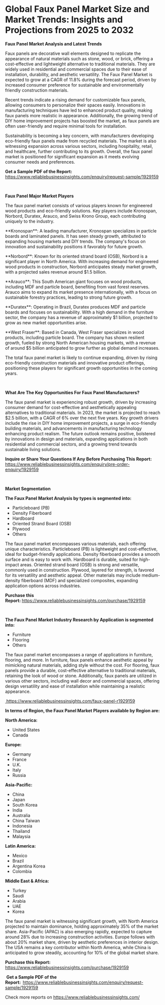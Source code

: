 <p><h1>Global Faux Panel Market Size and Market Trends: Insights and Projections from 2025 to 2032</h1></p><p><strong>Faux Panel Market Analysis and Latest Trends</strong></p>
<p><p>Faux panels are decorative wall elements designed to replicate the appearance of natural materials such as stone, wood, or brick, offering a cost-effective and lightweight alternative to traditional materials. They are widely used in residential and commercial spaces due to their ease of installation, durability, and aesthetic versatility. The Faux Panel Market is expected to grow at a CAGR of 11.8% during the forecast period, driven by increased consumer preference for sustainable and environmentally friendly construction materials.</p><p>Recent trends indicate a rising demand for customizable faux panels, allowing consumers to personalize their spaces easily. Innovations in manufacturing techniques have led to enhanced product quality, making faux panels more realistic in appearance. Additionally, the growing trend of DIY home improvement projects has boosted the market, as faux panels are often user-friendly and require minimal tools for installation.</p><p>Sustainability is becoming a key concern, with manufacturers developing eco-friendly faux panels made from recycled materials. The market is also witnessing expansion across various sectors, including hospitality, retail, and healthcare, further contributing to its growth. Overall, the faux panel market is positioned for significant expansion as it meets evolving consumer needs and preferences.</p></p>
<p><strong>Get a Sample PDF of the Report:&nbsp;</strong> <a href="https://www.reliablebusinessinsights.com/enquiry/request-sample/1929159?utm_campaign=101&utm_medium=2&utm_source=Github&utm_content=ia&utm_term=16012025&utm_id=faux-panel">https://www.reliablebusinessinsights.com/enquiry/request-sample/1929159</a></p>
<p>&nbsp;</p>
<p><strong>Faux Panel Major Market Players</strong></p>
<p><p>The faux panel market consists of various players known for engineered wood products and eco-friendly solutions. Key players include Kronospan, Norbord, Duratex, Arauco, and Swiss Krono Group, each contributing uniquely to the industry.</p><p>**Kronospan**: A leading manufacturer, Kronospan specializes in particle boards and laminated panels. It has seen steady growth, attributed to expanding housing markets and DIY trends. The company's focus on innovation and sustainability positions it favorably for future growth.</p><p>**Norbord**: Known for its oriented strand board (OSB), Norbord is a significant player in North America. With increasing demand for engineered wood products in construction, Norbord anticipates steady market growth, with a projected sales revenue around $1.5 billion.</p><p>**Arauco**: This South American giant focuses on wood products, including MDF and particle board, benefiting from vast forest reserves. Arauco aims to expand its market presence internationally, with a focus on sustainable forestry practices, leading to strong future growth.</p><p>**Duratex**: Operating in Brazil, Duratex produces MDF and particle boards and focuses on sustainability. With a high demand in the furniture sector, the company has a revenue of approximately $1 billion, projected to grow as new market opportunities arise.</p><p>**West Fraser**: Based in Canada, West Fraser specializes in wood products, including particle board. The company has shown resilient growth, fueled by strong North American housing markets, with a revenue of around $5 billion anticipated to grow further as global demand increases.</p><p>The total faux panel market is likely to continue expanding, driven by rising eco-friendly construction materials and innovative product offerings, positioning these players for significant growth opportunities in the coming years.</p></p>
<p>&nbsp;</p>
<p><strong>What Are The Key Opportunities For Faux Panel Manufacturers?</strong></p>
<p><p>The faux panel market is experiencing robust growth, driven by increasing consumer demand for cost-effective and aesthetically appealing alternatives to traditional materials. In 2023, the market is projected to reach $2.5 billion, with a CAGR of 6% over the next five years. Key growth drivers include the rise in DIY home improvement projects, a surge in eco-friendly building materials, and advancements in manufacturing technology enhancing product realism. The future outlook remains positive, bolstered by innovations in design and materials, expanding applications in both residential and commercial sectors, and a growing trend towards sustainable living solutions.</p></p>
<p><strong>Inquire or Share Your Questions If Any Before Purchasing This Report:</strong> <a href="https://www.reliablebusinessinsights.com/enquiry/pre-order-enquiry/1929159?utm_campaign=101&utm_medium=2&utm_source=Github&utm_content=ia&utm_term=16012025&utm_id=faux-panel">https://www.reliablebusinessinsights.com/enquiry/pre-order-enquiry/1929159</a></p>
<p>&nbsp;</p>
<p><strong>Market Segmentation</strong></p>
<p><strong>The Faux Panel Market Analysis by types is segmented into:</strong></p>
<p><ul><li>Particleboard (PB)</li><li>Density Fiberboard</li><li>Hardboard</li><li>Oriented Strand Board (OSB)</li><li>Plywood</li><li>Others</li></ul></p>
<p><p>The faux panel market encompasses various materials, each offering unique characteristics. Particleboard (PB) is lightweight and cost-effective, ideal for budget-friendly applications. Density fiberboard provides a smooth surface and is easy to work with. Hardboard is durable, suited for high-impact areas. Oriented strand board (OSB) is strong and versatile, commonly used in construction. Plywood, layered for strength, is favored for its versatility and aesthetic appeal. Other materials may include medium-density fiberboard (MDF) and specialized composites, expanding application options across industries.</p></p>
<p><strong>Purchase this Report:&nbsp;</strong><a href="https://www.reliablebusinessinsights.com/purchase/1929159?utm_campaign=101&utm_medium=2&utm_source=Github&utm_content=ia&utm_term=16012025&utm_id=faux-panel">https://www.reliablebusinessinsights.com/purchase/1929159</a></p>
<p>&nbsp;</p>
<p><strong>The Faux Panel Market Industry Research by Application is segmented into:</strong></p>
<p><ul><li>Furniture</li><li>Flooring</li><li>Others</li></ul></p>
<p><p>The faux panel market encompasses a range of applications in furniture, flooring, and more. In furniture, faux panels enhance aesthetic appeal by mimicking natural materials, adding style without the cost. For flooring, faux panels provide a durable, cost-effective alternative to traditional materials, retaining the look of wood or stone. Additionally, faux panels are utilized in various other sectors, including wall decor and commercial spaces, offering design versatility and ease of installation while maintaining a realistic appearance.</p></p>
<p><a href="https://www.reliablebusinessinsights.com/faux-panel-r1929159?utm_campaign=101&utm_medium=2&utm_source=Github&utm_content=ia&utm_term=16012025&utm_id=faux-panel">&nbsp;https://www.reliablebusinessinsights.com/faux-panel-r1929159</a></p>
<p><strong>In terms of Region, the Faux Panel Market Players available by Region are:</strong></p>
<p>
    <p> <strong> North America: </strong>
        <ul>
            <li>United States</li>
            <li>Canada</li>
        </ul>
        </p> 
    <p> <strong> Europe: </strong>
        <ul>
            <li>Germany</li>
            <li>France</li>
            <li>U.K.</li>
            <li>Italy</li>
            <li>Russia</li>
        </ul>
        </p> 
    <p> <strong> Asia-Pacific: </strong>
        <ul>
            <li>China</li>
            <li>Japan</li>
            <li>South Korea</li>
            <li>India</li>
            <li>Australia</li>
            <li>China Taiwan</li>
            <li>Indonesia</li>
            <li>Thailand</li>
            <li>Malaysia</li>
        </ul>
        </p> 
    <p> <strong> Latin America: </strong>
        <ul>
            <li>Mexico</li>
            <li>Brazil</li>
            <li>Argentina Korea</li>
            <li>Colombia</li>
        </ul>
        </p> 
    <p> <strong> Middle East & Africa: </strong>
        <ul>
            <li>Turkey</li>
            <li>Saudi</li>
            <li>Arabia</li>
            <li>UAE</li>
            <li>Korea</li>
        </ul>
    </p>
    </p>
<p><p>The faux panel market is witnessing significant growth, with North America projected to maintain dominance, holding approximately 35% of the market share. Asia-Pacific (APAC) is also emerging rapidly, expected to capture around 28% due to increasing construction activities. Europe follows with about 20% market share, driven by aesthetic preferences in interior design. The USA remains a key contributor within North America, while China is anticipated to grow steadily, accounting for 10% of the global market share.</p></p>
<p><strong>Purchase this Report: </strong><a href="https://www.reliablebusinessinsights.com/purchase/1929159?utm_campaign=101&utm_medium=2&utm_source=Github&utm_content=ia&utm_term=16012025&utm_id=faux-panel">https://www.reliablebusinessinsights.com/purchase/1929159</a></p>
<p>&nbsp;<strong>Get a Sample PDF of the Report:&nbsp;&nbsp;</strong><a href="https://www.reliablebusinessinsights.com/enquiry/request-sample/1929159?utm_campaign=101&utm_medium=2&utm_source=Github&utm_content=ia&utm_term=16012025&utm_id=faux-panel">https://www.reliablebusinessinsights.com/enquiry/request-sample/1929159</a></p>
<p><strong></strong></p>
<p>Check more reports on <a href="https://www.reliablebusinessinsights.com/?utm_campaign=101&utm_medium=2&utm_source=Github&utm_content=ia&utm_term=16012025&utm_id=faux-panel">https://www.reliablebusinessinsights.com/</a></p>
